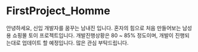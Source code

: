 # FirstProject_Homme
안녕하세요, 신입 개발자를 꿈꾸는 남내진 입니다.
혼자의 힘으로 처음 만들어보는 남성용 쇼핑몰 토이 프로젝트입니다.
개발진행상황은 80 ~ 85% 정도이며, 개발이 진행되는대로 업데이트 할 예정입니다.
많은 관심 부탁드립니다.
